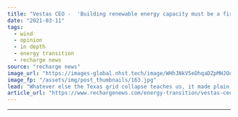 ```yaml
---
title: "Vestas CEO -  'Building renewable energy capacity must be a first step in service of a broader vision'"
date: "2021-03-11"
tags: 
  - wind
  - opinion
  - in depth
  - energy transition
  - recharge news
source: "recharge news"
image_url: "https://images-global.nhst.tech/image/WHhJNkV5eDhqaDZpMHJOdjNpYVB2VWNwdVYwcndTVTJJaStJZnZuNTBIQT0=/nhst/binary/d8dbb385b158253cfff692a68376abf5"
image_fp: "/assets/img/post_thumbnails/163.jpg"
lead: "Whatever else the Texas grid collapse teaches us, it made plain that the era of extreme weather has begun. To prevent the worst impacts on our society, reaching net-zero will call for a drastic rethink of the logic of our energy systems, writes Henrik Andersen"
article_url: "https://www.rechargenews.com/energy-transition/vestas-ceo-building-renewable-energy-capacity-must-be-a-first-step-in-service-of-a-broader-vision/2-1-978764"
---
```


---

